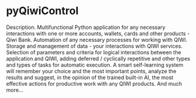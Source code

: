 # pyQiwiControl 

Description.
Multifunctional Python application for any necessary interactions with one or more accounts, wallets, cards and other products - Qiwi Bank. Automation of any necessary processes for working with QIWI. Storage and management of data - your interactions with QIWI services. Selection of parameters and criteria for logical interactions between the application and QIWI, adding deferred / cyclically repetitive and other types and types of tasks for automatic execution. A smart self-learning system will remember your choice and the most important points, analyze the results and suggest, in the opinion of the trained built-in AI, the most effective actions for productive work with any QIWI products. And much more...

